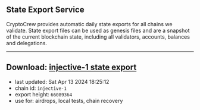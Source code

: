 ## State Export Service
CryptoCrew provides automatic daily state exports for all chains we validate. State export files can be used as genesis files and are a snapshot of the current blockchain state, including all validators, accounts, balances and delegations.

---
**Download: [injective-1 state export](https://dl-eu2.ccvalidators.com/SERVICE/injective/injective-1_export_66089364.json)**
---

- last updated: Sat Apr 13 2024 18:25:12
- chain id: `injective-1`
- export height: `66089364`
- use for: airdrops, local tests, chain recovery
